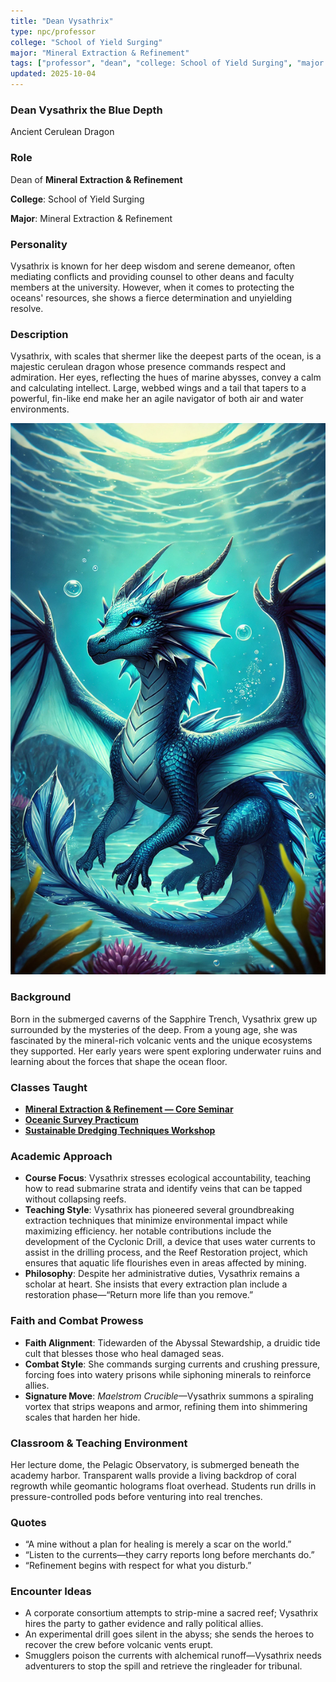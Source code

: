 ```yaml
---
title: "Dean Vysathrix"
type: npc/professor
college: "School of Yield Surging"
major: "Mineral Extraction & Refinement"
tags: ["professor", "dean", "college: School of Yield Surging", "major: Mineral Extraction & Refinement","variant:cerulean"]
updated: 2025-10-04
---
```


### Dean Vysathrix the Blue Depth

Ancient Cerulean Dragon

### Role

Dean of **Mineral Extraction & Refinement**

**College**: School of Yield Surging

**Major**: Mineral Extraction & Refinement

### Personality

Vysathrix is known for her deep wisdom and serene demeanor, often mediating conflicts and providing counsel to other deans and faculty members at the university. However, when it comes to protecting the oceans' resources, she shows a fierce determination and unyielding resolve.

### Description

Vysathrix, with scales that shermer like the deepest parts of the ocean, is a majestic cerulean dragon whose presence commands respect and admiration. Her eyes, reflecting the hues of marine abysses, convey a calm and calculating intellect. Large, webbed wings and a tail that tapers to a powerful, fin-like end make her an agile navigator of both air and water environments.

![21A2E04B-F99B-4BC7-8CB8-26786371DC9E](/assets/images/21A2E04B-F99B-4BC7-8CB8-26786371DC9E.webp)

### Background

Born in the submerged caverns of the Sapphire Trench, Vysathrix grew up surrounded by the mysteries of the deep. From a young age, she was fascinated by the mineral-rich volcanic vents and the unique ecosystems they supported. Her early years were spent exploring underwater ruins and learning about the forces that shape the ocean floor.

### Classes Taught


- **[Mineral Extraction & Refinement — Core Seminar](../Academics/course-catalog.md#mineral-extraction-and-refinement-core-seminar)**
- **[Oceanic Survey Practicum](../Academics/course-catalog.md#oceanic-survey-practicum)**
- **[Sustainable Dredging Techniques Workshop](../Academics/course-catalog.md#sustainable-dredging-techniques-workshop)**

### Academic Approach

- **Course Focus**: Vysathrix stresses ecological accountability, teaching how to read submarine strata and identify veins that can be tapped without collapsing reefs.
- **Teaching Style**: Vysathrix has pioneered several groundbreaking extraction techniques that minimize environmental impact while maximizing efficiency. her notable contributions include the development of the Cyclonic Drill, a device that uses water currents to assist in the drilling process, and the Reef Restoration project, which ensures that aquatic life flourishes even in areas affected by mining.
- **Philosophy**: Despite her administrative duties, Vysathrix remains a scholar at heart. She insists that every extraction plan include a restoration phase—“Return more life than you remove.”

### Faith and Combat Prowess

- **Faith Alignment**: Tidewarden of the Abyssal Stewardship, a druidic tide cult that blesses those who heal damaged seas.
- **Combat Style**: She commands surging currents and crushing pressure, forcing foes into watery prisons while siphoning minerals to reinforce allies.
- **Signature Move**: *Maelstrom Crucible*—Vysathrix summons a spiraling vortex that strips weapons and armor, refining them into shimmering scales that harden her hide.

### Classroom & Teaching Environment

Her lecture dome, the Pelagic Observatory, is submerged beneath the academy harbor. Transparent walls provide a living backdrop of coral regrowth while geomantic holograms float overhead. Students run drills in pressure-controlled pods before venturing into real trenches.

### Quotes

- “A mine without a plan for healing is merely a scar on the world.”
- “Listen to the currents—they carry reports long before merchants do.”
- “Refinement begins with respect for what you disturb.”

### Encounter Ideas

- A corporate consortium attempts to strip-mine a sacred reef; Vysathrix hires the party to gather evidence and rally political allies.
- An experimental drill goes silent in the abyss; she sends the heroes to recover the crew before volcanic vents erupt.
- Smugglers poison the currents with alchemical runoff—Vysathrix needs adventurers to stop the spill and retrieve the ringleader for tribunal.
